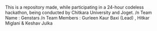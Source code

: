 This is a repository made, while participating in a 24-hour codeless hackathon, being conducted by Chitkara University and Joget. /n
Team Name : Genstars /n
Team Members : Gurleen Kaur Baxi (Lead) , Hitkar Miglani & Keshav Julka
